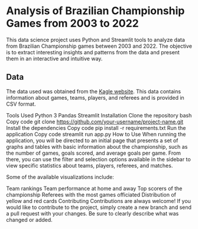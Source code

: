 # Analysis of Brazilian Championship Games from 2003 to 2022

This data science project uses Python and Streamlit tools to analyze data from Brazilian Championship games between 2003 and 2022. The objective is to extract interesting insights and patterns from the data and present them in an interactive and intuitive way.

## Data

The data used was obtained from the [Kagle website](https://www.kaggle.com/datasets/adaoduque/campeonato-brasileiro-de-futebol). This data contains information about games, teams, players, and referees and is provided in CSV format.

Tools Used
Python 3
Pandas
Streamlit
Installation
Clone the repository
bash
Copy code
git clone https://github.com/your-username/project-name.git
Install the dependencies
Copy code
pip install -r requirements.txt
Run the application
Copy code
streamlit run app.py
How to Use
When running the application, you will be directed to an initial page that presents a set of graphs and tables with basic information about the championship, such as the number of games, goals scored, and average goals per game. From there, you can use the filter and selection options available in the sidebar to view specific statistics about teams, players, referees, and matches.

Some of the available visualizations include:

Team rankings
Team performance at home and away
Top scorers of the championship
Referees with the most games officiated
Distribution of yellow and red cards
Contributing
Contributions are always welcome! If you would like to contribute to the project, simply create a new branch and send a pull request with your changes. Be sure to clearly describe what was changed or added.

